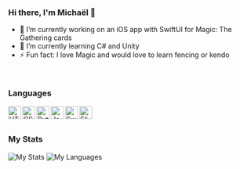 ### Hi there, I'm Michaël 👋

- 🔭 I’m currently working on an iOS app with SwiftUI for Magic: The Gathering cards
- 🌱 I’m currently learning C# and Unity
- ⚡ Fun fact: I love Magic and would love to learn fencing or kendo

<br/>

### Languages
<img align="left" src="https://user-images.githubusercontent.com/47521598/154330342-b1fa47cd-d946-40ae-9638-af70dda53fa2.png" alt="HTML" width="26"/>
<img align="left" src="https://user-images.githubusercontent.com/47521598/154330591-1ccd2afb-8be5-41dd-9d80-6263b45673b8.png" alt="CSS" width="26"/>
<img align="left" src="https://user-images.githubusercontent.com/47521598/154330136-bdc3046d-9163-40f1-94c2-b60e425ed3ba.png" alt="Python" width="26"/>
<img align="left" src="https://user-images.githubusercontent.com/47521598/154330904-1e956abf-bac1-4062-a89f-7a17c75d5d9b.png" alt="JavaScript" width="26"/>
<img align="left" src="https://user-images.githubusercontent.com/47521598/154331040-8c043427-6773-4a66-98f9-71a45c398b95.png" alt="Swift" width="26"/>
<img align="left" src="https://user-images.githubusercontent.com/47521598/154331244-95cb6424-1ebc-4058-b345-2058cb034561.png" alt="Elixir" width="26"/>



<br/>
<br/>



### My Stats

<img align="center" src="https://github-readme-stats.vercel.app/api?username=Orijhins&count_private=true&show_icons=true&hide_border=true&theme=github_dark" alt="My Stats"/>

<img align="center" src="https://github-readme-stats.vercel.app/api/top-langs/?username=Orijhins&hide=go&count_private=true&langs_count=10&show_icons=true&hide_border=true&theme=github_dark&layout=compact" alt="My Languages"/>
